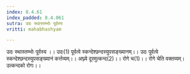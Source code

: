```yaml
---
index: 8.4.61
index_padded: 8.4.061
sutra: उदः स्थास्तम्भोः पूर्वस्य
vritti: mahabhashyam

---
```

 उदः स्थास्तम्भोः पूर्वस्य ।। उदः(1) पूर्वत्वे स्कन्देश्छन्दस्युपसङ्ख्यानम्।। उदः पूर्वत्वे स्कन्देश्छन्दस्युपसङ्ख्यानं कर्त्तव्यम्।। अघ्न्ये दूरमुत्कन्द(2)।। रोगे च(1)।। रोगे चेति वक्तव्यम्। उत्कन्दको रोगः।। 